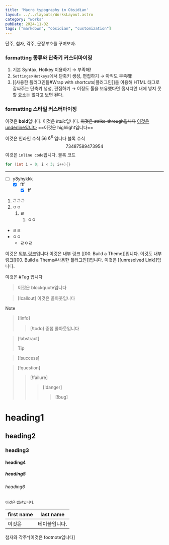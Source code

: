 ```yaml
---
title: 'Macro typography in Obsidian'
layout: ../../layouts/WorksLayout.astro
category: "works"
pubDate: 2024-11-02
tags: ["markdown", "obsidian", "customization"]
---
```

단주, 첨자, 각주, 문장부호를 꾸며보자.

### formatting 종류와 단축키 커스터마이징
1.  기본 Syntax, Hotkey 이용하기
	→ 부족해!
2.  `Settings`>`Hotkeys`에서 단축키 생성, 편집하기
	→ 아직도 부족해!
3. [[사용한 플러그인들#Wrap with shortcuts|플러그인]]을 이용해 HTML 태그로 감싸주는 단축키 생성, 편집하기
	→ 이정도 툴을 보유했다면 옵시디언 내에 넣지 못할 요소는 없다고 보면 된다.

### formatting 스타일 커스터마이징
이것은 **bold**입니다.
이것은 *italic*입니다.
~~이것은 strike-through입니다~~
<u>이것은 underline입니다</u>
==이것은 highlight입니다==

이것은 인라인 수식    $56$  $6^8$  입니다
블록 수식 $$ 73487589473954 $$
이것은 `inline code`입니다.
블록 코드
```c++
for (int i = 0; i < 3; i++){}
```
----

- [ ] y8yhykkk
	- [x] fff
		- [x] ff
1. ㄹㄹㄹ
2. ㅇㅇ
	1. ㄹ
		1. ㅇㅇ
- ㄹㄹ
- ㅇㅇ
	- ㄹㅇㄹ

이것은 [외부 링크](https://www.reddit.com/r/ObsidianMD/comments/v7tts9/change_color_of_equations_in_obsidian/)입니다
이것은 내부 링크 [[00. Build a Theme]]입니다.
이것도 내부 링크[[00. Build a Theme#사용한 플러그인]]입니다.
이것은 [[unresolved Link]]입니다.

이것은 #Tag 입니다

> 이것은 blockquote입니다

>[!callout]
>이것은 콜아웃입니다

> [!note]
> > [!info]
> > > [!todo]
> > > 중첩 콜아웃입니다

> [!abstract]
> > [!tip]
> 

> [!success]
> 

> [!question]
> > [!failure]
> >> [!danger]
> >>> [!bug]
> 


# heading1
## heading2
### heading3
#### heading4
##### heading5
###### heading6
<small>이것은 캡션입니다.</small>

| first name | last name |
| ---------- | --------- |
| 이것은        | 테이블입니다.   |
첨자와 각주^[이것은 footnote입니다]